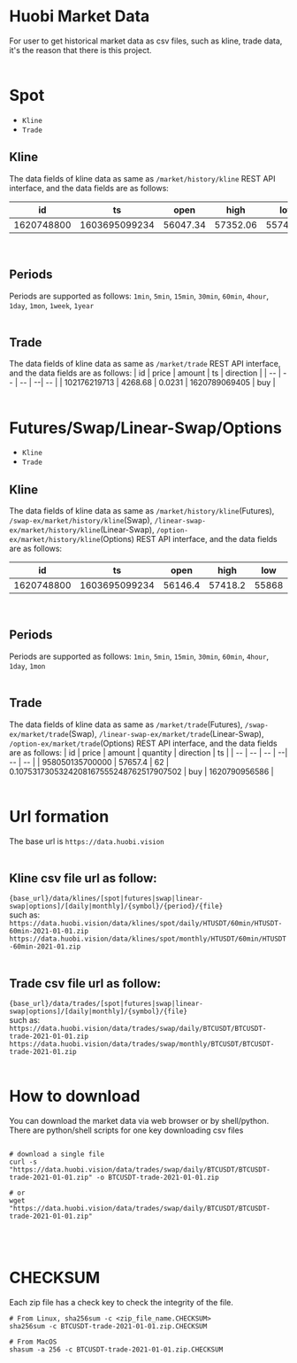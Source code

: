 # Huobi Market Data

For user to get historical market data as csv files, such as kline, trade data, it's the reason that there is this project.
</br></br>

# Spot
* `Kline`
* `Trade`

## Kline
The data fields of kline data as same as `/market/history/kline` REST API interface, and the data fields are as follows:

| id | ts | open | high | low | close | vol | amount | count |
| -- | -- | -- | -- | -- | -- | -- | -- | -- |
| 1620748800 | 1603695099234 | 56047.34 | 57352.06 | 55749.73 | 57042.49 | 5.218369366635794E8 | 9222.601164750704 | 13 |
</br>

## Periods
Periods are supported as follows: 
`1min`, `5min`, `15min`, `30min`, `60min`, `4hour`, `1day`, `1mon`, `1week`, `1year`
</br></br>

## Trade
The data fields of kline data as same as `/market/trade` REST API interface, and the data fields are as follows:
| id | price | amount | ts | direction |
| -- | -- | -- | --| -- |
| 102176219713 | 4268.68 | 0.0231 | 1620789069405 | buy |
</br></br>

# Futures/Swap/Linear-Swap/Options
* `Kline`
* `Trade`

## Kline
The data fields of kline data as same as `/market/history/kline`(Futures), `/swap-ex/market/history/kline`(Swap), `/linear-swap-ex/market/history/kline`(Linear-Swap), `/option-ex/market/history/kline`(Options) REST API interface, and the data fields are as follows:

| id | ts | open | high | low | close | vol | amount | count | trade_turnover |
| -- | -- | -- | -- | -- | -- | -- | -- | -- | -- |
| 1620748800 | 1603695099234 | 56146.4 | 57418.2 | 55868 | 57361.2 | 18101556 | 31926.0045740418288417736911359330675244168 | 20 | 52.3072 |
</br>

## Periods
Periods are supported as follows: 
`1min`, `5min`, `15min`, `30min`, `60min`, `4hour`, `1day`, `1mon`
</br></br>

## Trade
The data fields of kline data as same as `/market/trade`(Futures), `/swap-ex/market/trade`(Swap), `/linear-swap-ex/market/trade`(Linear-Swap), `/option-ex/market/trade`(Options) REST API interface, and the data fields are as follows:
| id | price | amount | quantity | direction | ts |
| -- | -- | -- | --| -- | -- |
| 958050135700000 | 57657.4 | 62 | 0.1075317305324208167555248762517907502 | buy | 1620790956586 |
</br></br>

# Url formation
The base url is `https://data.huobi.vision`
</br></br>

## Kline csv file url as follow:
`{base_url}/data/klines/[spot|futures|swap|linear-swap|options]/[daily|monthly]/{symbol}/{period}/{file}`
</br>such as:</br>
`https://data.huobi.vision/data/klines/spot/daily/HTUSDT/60min/HTUSDT-60min-2021-01-01.zip`</br>
`https://data.huobi.vision/data/klines/spot/monthly/HTUSDT/60min/HTUSDT-60min-2021-01.zip`
</br></br>

## Trade csv file url as follow:
`{base_url}/data/trades/[spot|futures|swap|linear-swap|options]/[daily|monthly]/{symbol}/{file}`
</br>such as:</br>
`https://data.huobi.vision/data/trades/swap/daily/BTCUSDT/BTCUSDT-trade-2021-01-01.zip`</br>
`https://data.huobi.vision/data/trades/swap/monthly/BTCUSDT/BTCUSDT-trade-2021-01.zip`
</br></br>

# How to download
You can download the market data via web browser or by shell/python.</br>
There are python/shell scripts for one key downloading csv files

```shell

# download a single file
curl -s "https://data.huobi.vision/data/trades/swap/daily/BTCUSDT/BTCUSDT-trade-2021-01-01.zip" -o BTCUSDT-trade-2021-01-01.zip

# or
wget "https://data.huobi.vision/data/trades/swap/daily/BTCUSDT/BTCUSDT-trade-2021-01-01.zip"
```
</br></br>

# CHECKSUM
Each zip file has a check key to check the integrity of the file.

```shell
# From Linux, sha256sum -c <zip_file_name.CHECKSUM>
sha256sum -c BTCUSDT-trade-2021-01-01.zip.CHECKSUM

# From MacOS
shasum -a 256 -c BTCUSDT-trade-2021-01-01.zip.CHECKSUM
```
